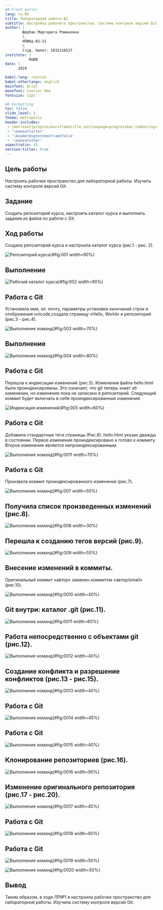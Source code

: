 ```yaml
---
## Front matter
lang: ru-RU
title: Лабораторная работа №1
subtitle: Настройка рабочего пространства. Система контроля версий Git
author: |
        Щербак Маргарита Романовна
        \        
        НПИбд-02-21
        \
        Студ. билет: 1032216537
institute: |
           RUDN
date: |
      2024

babel-lang: russian
babel-otherlangs: english
mainfont: Arial
monofont: Courier New
fontsize: 12pt

## Formatting
toc: false
slide_level: 2
theme: metropolis
header-includes: 
 - \metroset{progressbar=frametitle,sectionpage=progressbar,numbering=fraction}
 - '\makeatletter'
 - '\beamer@ignorenonframefalse'
 - '\makeatother'
aspectratio: 43
section-titles: true
---
```


## **Цель работы**
Настроить рабочее пространство для лабораторной работы. Изучить систему контроля версий Git.

## **Задание**
Создать репозиторий курса, настроить каталог курса и выполнить задания из файла по работе с Git.

## **Ход работы** 
Создала репозиторий курса и настроила каталог курса (рис.1 - рис. 2).  

![Репозиторий курса](image/1.png){#fig:001 width=90%} 

## Выполнение

![Рабочий каталог курса](image/2.png){#fig:002 width=90%}

## Работа с Git
Установила имя, эл. почту, параметры установки окончаний строк и отображения unicode,создала страницу «Hello, World» и репозиторий (рис.3 - рис.4).

![Выполнение команд](image/3.png){#fig:003 width=70%}

## Выполнение

![Выполнение команд](image/4.png){#fig:004 width=80%}

## Работа с Git
Перешла к индексации изменений (рис.5). Изменения файла hello.html были проиндексированы. Это означает, что git теперь знает об изменении, но изменение пока не записано в репозиторий. Следующий коммит будет включать в себя проиндексированные изменения.

![Индексация изменений](image/7.png){#fig:005 width=60%}

## Работа с Git
Добавила стандартные теги страницы (Рис.6). hello.html указан дважды в состоянии. Первое изменение проиндексировано и готово к коммиту. Второе изменение является непроиндексированным. 

![Выполнение команд](image/11.png){#fig:0011 width=70%}

## Работа с Git
Произвела коммит проиндексированного изменения (рис.7).

![Выполнение команд](image/12.png){#fig:007 width=50%}

## Получила список произведенных изменений (рис.8).

![Выполнение команд](image/13.png){#fig:008 width=30%}

## Перешла к созданию тегов версий (рис.9).

![Выполнение команд](image/15.png){#fig:009 width=55%}

## Внесение изменений в коммиты. 
Оригинальный коммит «автор» заменен коммитом «автор/email» (рис.10).

![Выполнение команд](image/24.png){#fig:0010 width=40%}

## Git внутри: каталог .git (рис.11).

![Выполнение команд](image/28.png){#fig:0011 width=60%}

## Работа непосредственно с объектами git (рис.12).

![Выполнение команд](image/29.png){#fig:0012 width=40%}

## Создание конфликта и разрешение конфликтов (рис.13 - рис.15).

![Выполнение команд](image/35.png){#fig:0013 width=40%}

## Работа с Git

![Выполнение команд](image/38.png){#fig:0014 width=45%}

## Работа с Git

![Выполнение команд](image/40.png){#fig:0015 width=40%}

##  Клонирование репозиториев (рис.16).

![Выполнение команд](image/41.png){#fig:0016 width=90%}

## Изменение оригинального репозитория (рис.17 - рис.20).

![Выполнение команд](image/43.png){#fig:0017 width=45%}

## Работа с Git

![Выполнение команд](image/44.png){#fig:0018 width=60%}

## Работа с Git

![Выполнение команд](image/45.png){#fig:0019 width=50%}

![Выполнение команд](image/46.png){#fig:0020 width=50%}

## **Вывод** 

Таким образом, в ходе ЛР№1 я настроила рабочее пространство для лабораторной работы. Изучила систему контроля версий Git.
